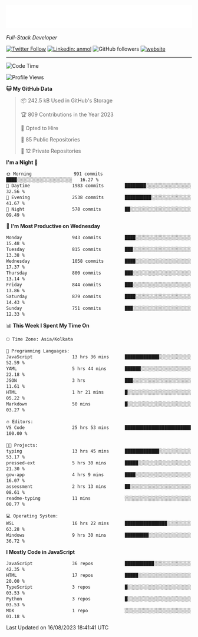 <!-- <img src="https://readme-typing-svg.herokuapp.com?lines=HI%2C+I'm+Tonal+Mathew;I'm+a+Full+Stack+Developer"> -->

<!-- START:readme-typing -->
<img src="readme-typing.svg" />
<!-- END:readme-typing -->

<p><em>Full-Stack Developer</em></p>

[![Twitter Follow](https://img.shields.io/twitter/follow/tonalmathew?style=flat)](https://twitter.com/intent/follow?screen_name=tonalmathew)
[![Linkedin: anmol](https://img.shields.io/badge/tonal-mathew?style=flat-square&logo=Linkedin&logoColor=white&link=https://www.linkedin.com/in/tonal-mathew/)](https://www.linkedin.com/in/tonal-mathew/)
![GitHub followers](https://img.shields.io/github/followers/tonalmathew?label=Follow&style=social)
[![website](https://img.shields.io/badge/Website-46a2f1.svg?&style=flat-square&logo=Google-Chrome&logoColor=white&link=http://tonalmathew.github.io/)](http://tonalmathew.github.io/)

---
<!--START_SECTION:waka-->
![Code Time](http://img.shields.io/badge/Code%20Time-1%2C159%20hrs%2027%20mins-blue)

![Profile Views](http://img.shields.io/badge/Profile%20Views-251-blue)

**🐱 My GitHub Data** 

> 📦 242.5 kB Used in GitHub's Storage 
 > 
> 🏆 809 Contributions in the Year 2023
 > 
> 💼 Opted to Hire
 > 
> 📜 85 Public Repositories 
 > 
> 🔑 12 Private Repositories 
 > 
**I'm a Night 🦉** 

```text
🌞 Morning                991 commits         ████░░░░░░░░░░░░░░░░░░░░░   16.27 % 
🌆 Daytime                1983 commits        ████████░░░░░░░░░░░░░░░░░   32.56 % 
🌃 Evening                2538 commits        ██████████░░░░░░░░░░░░░░░   41.67 % 
🌙 Night                  578 commits         ██░░░░░░░░░░░░░░░░░░░░░░░   09.49 % 
```
📅 **I'm Most Productive on Wednesday** 

```text
Monday                   943 commits         ████░░░░░░░░░░░░░░░░░░░░░   15.48 % 
Tuesday                  815 commits         ███░░░░░░░░░░░░░░░░░░░░░░   13.38 % 
Wednesday                1058 commits        ████░░░░░░░░░░░░░░░░░░░░░   17.37 % 
Thursday                 800 commits         ███░░░░░░░░░░░░░░░░░░░░░░   13.14 % 
Friday                   844 commits         ███░░░░░░░░░░░░░░░░░░░░░░   13.86 % 
Saturday                 879 commits         ████░░░░░░░░░░░░░░░░░░░░░   14.43 % 
Sunday                   751 commits         ███░░░░░░░░░░░░░░░░░░░░░░   12.33 % 
```


📊 **This Week I Spent My Time On** 

```text
🕑︎ Time Zone: Asia/Kolkata

💬 Programming Languages: 
JavaScript               13 hrs 36 mins      █████████████░░░░░░░░░░░░   52.59 % 
YAML                     5 hrs 44 mins       ██████░░░░░░░░░░░░░░░░░░░   22.18 % 
JSON                     3 hrs               ███░░░░░░░░░░░░░░░░░░░░░░   11.61 % 
HTML                     1 hr 21 mins        █░░░░░░░░░░░░░░░░░░░░░░░░   05.22 % 
Markdown                 50 mins             █░░░░░░░░░░░░░░░░░░░░░░░░   03.27 % 

🔥 Editors: 
VS Code                  25 hrs 53 mins      █████████████████████████   100.00 % 

🐱‍💻 Projects: 
typing                   13 hrs 45 mins      █████████████░░░░░░░░░░░░   53.17 % 
pressed-ext              5 hrs 30 mins       █████░░░░░░░░░░░░░░░░░░░░   21.30 % 
gow-app                  4 hrs 9 mins        ████░░░░░░░░░░░░░░░░░░░░░   16.07 % 
assessment               2 hrs 13 mins       ██░░░░░░░░░░░░░░░░░░░░░░░   08.61 % 
readme-typing            11 mins             ░░░░░░░░░░░░░░░░░░░░░░░░░   00.77 % 

💻 Operating System: 
WSL                      16 hrs 22 mins      ████████████████░░░░░░░░░   63.28 % 
Windows                  9 hrs 30 mins       █████████░░░░░░░░░░░░░░░░   36.72 % 
```

**I Mostly Code in JavaScript** 

```text
JavaScript               36 repos            ███████████░░░░░░░░░░░░░░   42.35 % 
HTML                     17 repos            █████░░░░░░░░░░░░░░░░░░░░   20.00 % 
TypeScript               3 repos             █░░░░░░░░░░░░░░░░░░░░░░░░   03.53 % 
Python                   3 repos             █░░░░░░░░░░░░░░░░░░░░░░░░   03.53 % 
MDX                      1 repo              ░░░░░░░░░░░░░░░░░░░░░░░░░   01.18 % 
```




 Last Updated on 16/08/2023 18:41:41 UTC
<!--END_SECTION:waka-->
